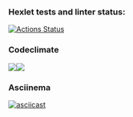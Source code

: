 ### Hexlet tests and linter status:
[![Actions Status](https://github.com/1gwh1te/python-project-49/workflows/hexlet-check/badge.svg)](https://github.com/1gwh1te/python-project-49/actions)
### Codeclimate
<a href="https://codeclimate.com/github/1gwh1te/python-project-49/maintainability"><img src="https://api.codeclimate.com/v1/badges/f3a6c80e2119f5532076/maintainability" /></a><a href="https://codeclimate.com/github/1gwh1te/python-project-49/maintainability"><img src="https://api.codeclimate.com/v1/badges/f3a6c80e2119f5532076/maintainability" /></a>
### Asciinema
[![asciicast](https://asciinema.org/a/YJ1XuO1OsO2wICJENrmIRSZuv.svg)](https://asciinema.org/a/YJ1XuO1OsO2wICJENrmIRSZuv)
